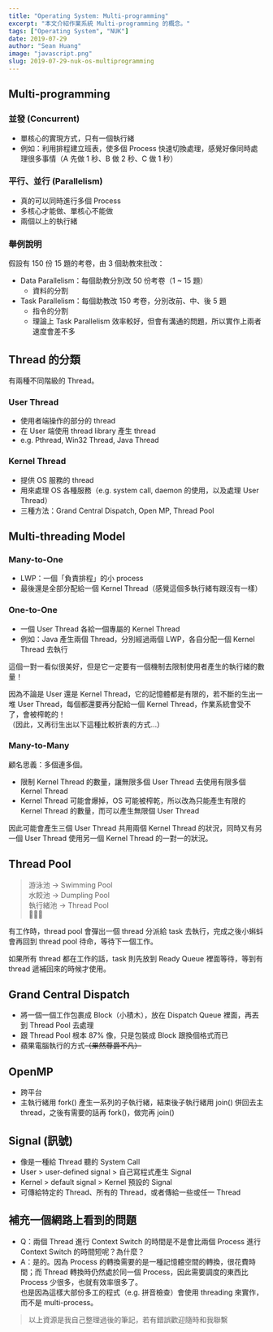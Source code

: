 ```yaml
---
title: "Operating System: Multi-programming"
excerpt: "本文介紹作業系統 Multi-programming 的概念。"
tags: ["Operating System", "NUK"]
date: 2019-07-29
author: "Sean Huang"
image: "javascript.png"
slug: 2019-07-29-nuk-os-multiprogramming
---
```


## Multi-programming

### 並發 (Concurrent)

- 單核心的實現方式，只有一個執行緒
- 例如：利用排程建立班表，使多個 Process 快速切換處理，感覺好像同時處理很多事情（A 先做 1 秒、B 做 2 秒、C 做 1 秒）

### 平行、並行 (Parallelism)

- 真的可以同時進行多個 Process
- 多核心才能做、單核心不能做
- 兩個以上的執行緒

### 舉例說明

假設有 150 份 15 題的考卷，由 3 個助教來批改：

- Data Parallelism：每個助教分別改 50 份考卷（1 ~ 15 題）
  - 資料的分割
- Task Parallelism：每個助教改 150 考卷，分別改前、中、後 5 題
  - 指令的分割
  - 理論上 Task Parallelism 效率較好，但會有溝通的問題，所以實作上兩者速度會差不多

## Thread 的分類

有兩種不同階級的 Thread。

### User Thread

- 使用者端操作的部分的 thread
- 在 User 端使用 thread library 產生 thread
- e.g. Pthread, Win32 Thread, Java Thread

### Kernel Thread

- 提供 OS 服務的 thread
- 用來處理 OS 各種服務（e.g. system call, daemon 的使用，以及處理 User Thread）
- 三種方法：Grand Central Dispatch, Open MP, Thread Pool

## Multi-threading Model

### Many-to-One

- LWP：一個「負責排程」的小 process
- 最後還是全部分配給一個 Kernel Thread（感覺這個多執行緒有跟沒有一樣）

### One-to-One

- 一個 User Thread 各給一個專屬的 Kernel Thread
- 例如：Java 產生兩個 Thread，分別經過兩個 LWP，各自分配一個 Kernel Thread 去執行

這個一對一看似很美好，但是它一定要有一個機制去限制使用者產生的執行緒的數量！

因為不論是 User 還是 Kernel Thread，它的記憶體都是有限的，若不斷的生出一堆 User Thread，每個都還要再分配給一個 Kernel Thread，作業系統會受不了，會被榨乾的！  
（因此，又再衍生出以下這種比較折衷的方式…）

### Many-to-Many

顧名思義：多個連多個。

- 限制 Kernel Thread 的數量，讓無限多個 User Thread 去使用有限多個 Kernel Thread
- Kernel Thread 可能會爆掉，OS 可能被榨乾，所以改為只能產生有限的 Kernel Thread 的數量，而可以產生無限個 User Thread

因此可能會產生三個 User Thread 共用兩個 Kernel Thread 的狀況，同時又有另一個 User Thread 使用另一個 Kernel Thread 的一對一的狀況。

## Thread Pool

> 游泳池 → Swimming Pool  
> 水餃池 → Dumpling Pool  
> 執行緒池 → Thread Pool  
> 🤪🤪🤪

有工作時，thread pool 會彈出一個 thread 分派給 task 去執行，完成之後小蝌蚪會再回到 thread pool 待命，等待下一個工作。

如果所有 thread 都在工作的話，task 則先放到 Ready Queue 裡面等待，等到有 thread 遞補回來的時候才使用。

## Grand Central Dispatch

- 將一個一個工作包裹成 Block（小積木），放在 Dispatch Queue 裡面，再丟到 Thread Pool 去處理
- 跟 Thread Pool 根本 87% 像，只是包裝成 Block 跟換個格式而已
- 蘋果電腦執行的方式~~（果然尊爵不凡）~~

## OpenMP

- 跨平台
- 主執行緒用 fork() 產生一系列的子執行緒，結束後子執行緒用 join() 併回去主 thread，之後有需要的話再 fork()，做完再 join()

## Signal (訊號)

- 像是一種給 Thread 聽的 System Call
- User > user-defined signal > 自己寫程式產生 Signal
- Kernel > default signal > Kernel 預設的 Signal
- 可傳給特定的 Thread、所有的 Thread，或者傳給一些或任一 Thread

## 補充一個網路上看到的問題

- Q：兩個 Thread 進行 Context Switch 的時間是不是會比兩個 Process 進行 Context Switch 的時間短呢？為什麼？
- A：是的。因為 Process 的轉換需要的是一種記憶體空間的轉換，很花費時間；而 Thread 轉換時仍然處於同一個 Process，因此需要調度的東西比 Process 少很多，也就有效率很多了。  
  也是因為這樣大部份多工的程式（e.g. 拼音檢查）會使用 threading 來實作，而不是 multi-process。

> 以上資源是我自己整理過後的筆記，若有錯誤歡迎隨時和我聯繫

